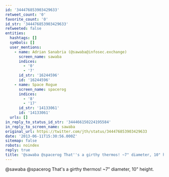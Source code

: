 ```yaml
---
id: '344476853903429633'
retweet_count: '0'
favorite_count: '0'
id_str: '344476853903429633'
retweeted: false
entities:
  hashtags: []
  symbols: []
  user_mentions:
    - name: Adrian Sanabria (@sawaba@infosec.exchange)
      screen_name: sawaba
      indices:
        - '0'
        - '7'
      id_str: '16244596'
      id: '16244596'
    - name: Space Rogue
      screen_name: spacerog
      indices:
        - '8'
        - '17'
      id_str: '14133061'
      id: '14133061'
  urls: []
in_reply_to_status_id_str: '344466150224195584'
in_reply_to_screen_name: sawaba
original_url: https://twitter.com/jth/status/344476853903429633
date: '2013-06-11T15:30:56.000Z'
sitemap: false
robots: noindex
reply: true
title: '@sawaba @spacerog That''s a girthy thermos! ~7" diameter, 10" height.'
---
```


@sawaba @spacerog That's a girthy thermos! ~7" diameter, 10" height.